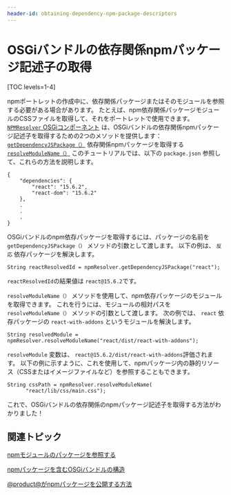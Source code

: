 ```yaml
---
header-id: obtaining-dependency-npm-package-descriptors
---
```


# OSGiバンドルの依存関係npmパッケージ記述子の取得

[TOC levels=1-4]

npmポートレットの作成中に、依存関係パッケージまたはそのモジュールを参照する必要がある場合があります。 たとえば、npm依存関係パッケージモジュールのCSSファイルを取得して、それをポートレットで使用できます。 [`NPMResolver` OSGiコンポーネント](@app-ref@/foundation/latest/javadocs/com/liferay/frontend/js/loader/modules/extender/npm/NPMResolver.html) は、OSGiバンドルの依存関係npmパッケージ記述子を取得するための2つのメソッドを提供します： [`getDependencyJSPackage（）`](@app-ref@/foundation/latest/javadocs/com/liferay/frontend/js/loader/modules/extender/npm/NPMResolver.html#getDependencyJSPackage) 依存関係npmパッケージを取得する [`resolveModuleName（）`](@app-ref@/foundation/latest/javadocs/com/liferay/frontend/js/loader/modules/extender/npm/NPMResolver.html#resolveModuleName) このチュートリアルでは、以下の `package.json` 参照して、これらの方法を説明します。

    {
        "dependencies": {
            "react": "15.6.2",
            "react-dom": "15.6.2"
        },
        .
        .
        .
    }

OSGiバンドルのnpm依存パッケージを取得するには、パッケージの名前を `getDependencyJSPackage（）` メソッドの引数として渡します。 以下の例は、 `反応` 依存パッケージを解決します。

    String reactResolvedId = npmResolver.getDependencyJSPackage("react");

`reactResolvedId`の結果値は `react@15.6.2`です。

`resolveModuleName（）` メソッドを使用して、npm依存パッケージのモジュールを取得できます。 これを行うには、モジュールの相対パスを `resolveModuleName（）` メソッドの引数として渡します。 次の例では、 `react` 依存パッケージの `react-with-addons` というモジュールを解決します。

    String resolvedModule = 
    npmResolver.resolveModuleName("react/dist/react-with-addons");

`resolveModule` 変数は、 `react@15.6.2/dist/react-with-addons`評価されます。 以下の例に示すように、これを使用して、npmパッケージ内の静的リソース（CSSまたはイメージファイルなど）を参照することもできます。

``` 
String cssPath = npmResolver.resolveModuleName(
      "react/lib/css/main.css"); 
```

これで、OSGiバンドルの依存関係のnpmパッケージ記述子を取得する方法がわかりました！

## 関連トピック

[npmモジュールのパッケージを参照する](/docs/7-1/tutorials/-/knowledge_base/t/referencing-an-npm-modules-package)

[npmパッケージを含むOSGiバンドルの構造](/docs/7-1/reference/-/knowledge_base/r/the-structure-of-osgi-bundles-containing-npm-packages)

[@product@がnpmパッケージを公開する方法](/docs/7-1/reference/-/knowledge_base/r/how-liferay-portal-publishes-npm-packages)
